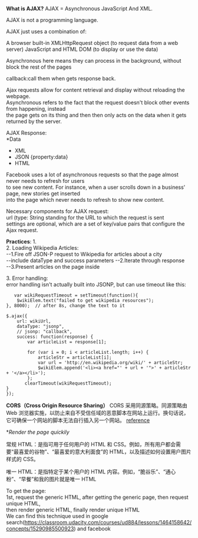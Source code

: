 **What is AJAX?**
AJAX = Asynchronous JavaScript And XML.

AJAX is not a programming language.

AJAX just uses a combination of:

A browser built-in XMLHttpRequest object (to request data from a web server)
JavaScript and HTML DOM (to display or use the data)  

Asynchronous here means they can process in the background, without block the rest of the pages

callback:call them when gets response back.  

Ajax requests allow for content retrieval and display without reloading the webpage.  
Asynchronous refers to the fact that the request doesn't block other events from happening, instead  
the page gets on its thing and then then only acts on the data when it gets returned by the server.  

AJAX Response:  
*Data
  - XML <entry></entry>  
  - JSON {property:data}  
  - HTML <div></div>  
  
Facebook uses a lot of asynchronous requests so that the page almost never needs to refresh for users  
to see new content. For instance, when a user scrolls down in a business' page, new stories get inserted  
into the page which never needs to refresh to show new content.

Necessary components for AJAX request:  
url (type: String standing for the URL to which the request is sent   
settings are optional, which are a set of key/value pairs that configure the Ajax request.

**Practices**:
1.  
2. Loading Wikipedia Articles:  
   --1.Fire off JSON-P request to Wikipedia for articles about a city  
      --include dataType and success parameters
   --2.Iterate through response  
   --3.Present articles on the page inside <ul id="wikipedia-links"></ul>
3. Error handling:  
   error handling isn't actually built into JSONP, but can use timeout like this:   
   
       var wikiRequestTimeout = setTimeout(function(){
    	$wikiElem.text("failed to get wikipedia resources");
    }, 8000);  // after 8s, change the text to it
    
    $.ajax({
    	url: wikiUrl,
    	dataType: "jsonp",
    	// jsonp: "callback",
    	success: function(response) {
    		var articleList = response[1];
    
    		for (var i = 0; i < articleList.length; i++) {
    			articleStr = articleList[i];
    			var url = 'http://en.wikipedia.org/wiki/' + articleStr;
    			$wikiElem.append('<li><a href="' + url + '">' + articleStr + '</a></li>');
            };
    	   clearTimeout(wikiRequestTimeout);
    }
    });

**CORS（Cross Origin Resource Sharing）**
CORS 采用同源策略。同源策略由 Web 浏览器实施，以防止来自不受信任域的恶意脚本在网站上运行。换句话说，它可确保一个网站的脚本无法自行插入另一个网站。
[reference](https://classroom.udacity.com/courses/ud110/lessons/3310298553/concepts/31914985390923)

**Render the page quickily*
 
常规 HTML：是指可用于任何用户的 HTML 和 CSS。例如，所有用户都会需要“最喜爱的谷物”、“最喜爱的意大利面食”的 HTML，以及描述如何设置用户图片样式的 CSS。

唯一 HTML：是指特定于某个用户的 HTML 内容。例如，“脆谷乐”、“通心粉”、“早餐”和我的图片就是唯一 HTML  
   
To get the page:  
1st, request the generic HTML, after getting the generic page, then request unique HTML,  
then render generic HTML, finally render unique HTML  
We can find this technique used in google search(https://classroom.udacity.com/courses/ud884/lessons/1464158642/concepts/15290985500923) and facebook

   
   
   
   
   
   
   
   
   
   
   
   
   

